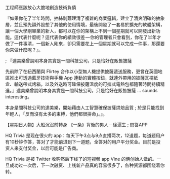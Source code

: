 工程師應該放心大膽地創造技術負債

『如果你花了半年時間，抽絲剝繭理清了複雜的商業邏輯，建立了清爽明確的抽象層，並且預先額外設想了其他的使用情境，最後開發了一套易於擴充的軟體架構，讓一個大學剛畢業的新人，都可以在你的架構上不到一個星期就可以開發出新功能。這代表什麼呢？這代表你的績效很差 — 你的管理者只會看到，你花了半年才做了一件事清，一個新人剛來，卻只需要花上一個星期就可以完成一件事，那還要你來做什麼呢？』。


;
『達美樂曾說明本身其實是一間科技公司，只是恰好在販售披薩

先前除了在紐西蘭與 Flirtey 合作以小型無人機提供披薩遞送服務，更曾在英國地區推出可透過藍牙技術與手機 App 連動的實體按鈕，就連外帶用的披薩瓦楞紙盒、輸送帶式烤箱，以及外送時可確保披薩溫度的可攜式電熱包都隨著時間持續精進。』達美樂曾說明本身其實是一間科技公司，只是恰好在販售披薩 … sounds interesting。

本身是間科技公司的達美樂，開始藉由人工智慧確保披薩烘焙品質
;
於是只能找到年輕人，「反而沒有太多的束縛，他們都很拼命」。』。

【星期日人物】大船沉沒前轉身 《一条》背後的男人－徐滬生
;
問答APP

HQ Trivia 是现在很火的 app：每天下午3点与9点直播两次，12道题，每道题用户有10秒钟作答，答对了才能前进到下一道题，全答对的用户平分奖金。目前是投资人来支付奖金，以后可能是广告商。

HQ Trivia 是被 Twitter 收购然后下线了的短视频 app Vine 的俩创始人做的。一旦成功过一次后，下一次融资、上线新产品真的容易很多了，各种资源都围绕着你转。
